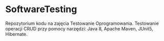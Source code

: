 # SoftwareTesting

Repozytorium kodu na zajęcia Testowanie Oprogramowania. 
Testowanie operacji CRUD przy pomocy narzędzi: Java 8, Apache Maven, JUnit5, Hibernate.
